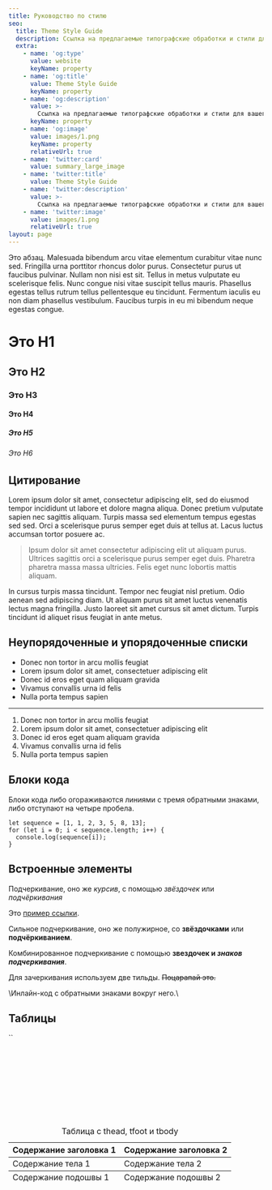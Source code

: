 ```yaml
---
title: Руководство по стилю
seo:
  title: Theme Style Guide
  description: Ссылка на предлагаемые типографские обработки и стили для вашего контента
  extra:
    - name: 'og:type'
      value: website
      keyName: property
    - name: 'og:title'
      value: Theme Style Guide
      keyName: property
    - name: 'og:description'
      value: >-
        Ссылка на предлагаемые типографские обработки и стили для вашего контента
      keyName: property
    - name: 'og:image'
      value: images/1.png
      keyName: property
      relativeUrl: true
    - name: 'twitter:card'
      value: summary_large_image
    - name: 'twitter:title'
      value: Theme Style Guide
    - name: 'twitter:description'
      value: >-
        Ссылка на предлагаемые типографские обработки и стили для вашего контента
    - name: 'twitter:image'
      value: images/1.png
      relativeUrl: true
layout: page
---
```

Это абзац. Malesuada bibendum arcu vitae elementum curabitur vitae nunc sed. Fringilla urna porttitor rhoncus dolor purus. Consectetur purus ut faucibus pulvinar. Nullam non nisi est sit. Tellus in metus vulputate eu scelerisque felis. Nunc congue nisi vitae suscipit tellus mauris. Phasellus egestas tellus rutrum tellus pellentesque eu tincidunt. Fermentum iaculis eu non diam phasellus vestibulum. Faucibus turpis in eu mi bibendum neque egestas congue.

# Это H1

## Это H2

### Это H3

#### Это H4

##### Это H5

###### Это H6

## Цитирование

Lorem ipsum dolor sit amet, consectetur adipiscing elit, sed do eiusmod tempor incididunt ut labore et dolore magna aliqua. Donec pretium vulputate sapien nec sagittis aliquam. Turpis massa sed elementum tempus egestas sed sed. Orci a scelerisque purus semper eget duis at tellus at. Lacus luctus accumsan tortor posuere ac.

> Ipsum dolor sit amet consectetur adipiscing elit ut aliquam purus. Ultrices sagittis orci a scelerisque purus semper eget duis. Pharetra pharetra massa massa ultricies. Felis eget nunc lobortis mattis aliquam.

In cursus turpis massa tincidunt. Tempor nec feugiat nisl pretium. Odio aenean sed adipiscing diam. Ut aliquam purus sit amet luctus venenatis lectus magna fringilla. Justo laoreet sit amet cursus sit amet dictum. Turpis tincidunt id aliquet risus feugiat in ante metus.

## Неупорядоченные и упорядоченные списки

*   Donec non tortor in arcu mollis feugiat
*   Lorem ipsum dolor sit amet, consectetuer adipiscing elit
*   Donec id eros eget quam aliquam gravida
*   Vivamus convallis urna id felis
*   Nulla porta tempus sapien

***

1.  Donec non tortor in arcu mollis feugiat
2.  Lorem ipsum dolor sit amet, consectetuer adipiscing elit
3.  Donec id eros eget quam aliquam gravida
4.  Vivamus convallis urna id felis
5.  Nulla porta tempus sapien

## Блоки кода

Блоки кода либо огораживаются линиями с тремя обратными знаками, либо отступают на четыре пробела.

    let sequence = [1, 1, 2, 3, 5, 8, 13];
    for (let i = 0; i < sequence.length; i++) {
      console.log(sequence[i]);
    }

## Встроенные элементы

Подчеркивание, оно же *курсив*, с помощью *звёздочек*   или _подчёркивания_

Это [пример ссылки](http://example.com).

Сильное подчеркивание, оно же полужирное, со **звёздочками** или __подчёркиванием__.

Комбинированное подчеркивание с помощью **звездочек и _знаков подчеркивания_**.

Для зачеркивания используем две тильды. ~~Поцарапай это.~~

\Инлайн-код с обратными знаками вокруг него.\  

## Таблицы
``   <div class="responsive-table">
    <table>
    <caption>Таблица с thead, tfoot и tbody</caption>  
    <thead>  
    <tr>  
    <th>Содержание заголовка 1</th>
    <th>Содержание заголовка 2</th>
    </tr>
    </thead>
    <tbody>
    <tr>
    <td>Содержание тела 1</td>
    <td>Содержание тела 2</td>
    </tr>
    </tbody>
    <tfoot>
    <tr>  
    <td>Содержание подошвы 1</td>  
    <td>Содержание подошвы 2</td>  
    </tr>  
    </tfoot>  
    </table>  
    </div>


